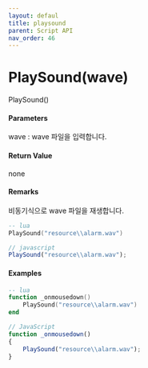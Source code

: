 ```yaml
---
layout: defaul
title: playsound
parent: Script API
nav_order: 46
---
```

# PlaySound\(wave\)

PlaySound\(\)

#### Parameters

wave : wave 파일을 입력합니다.

#### Return Value

none

#### Remarks

비동기식으로 wave 파일을 재생합니다.

```lua
-- lua
PlaySound("resource\\alarm.wav")
```

```js
// javascript
PlaySound("resource\\alarm.wav");
```

#### 

#### Examples

```lua
-- lua
function _onmousedown()
    PlaySound("resource\\alarm.wav")
end
```

```js
// JavaScript
function _onmousedown()
{    
    PlaySound("resource\\alarm.wav");
}
```




